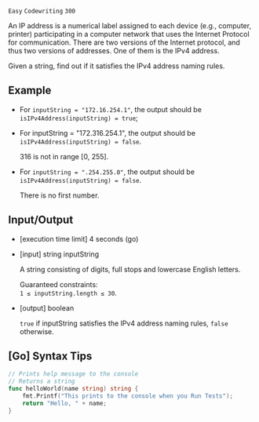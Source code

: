 `Easy`	`Codewriting` 	`300`

An IP address is a numerical label assigned to each device (e.g., computer, printer) participating in a computer network that uses the Internet Protocol for communication. There are two versions of the Internet protocol, and thus two versions of addresses. One of them is the IPv4 address.

Given a string, find out if it satisfies the IPv4 address naming rules.

## Example

- For `inputString = "172.16.254.1"`, the output should be
`isIPv4Address(inputString) = true`;

- For inputString = "172.316.254.1", the output should be
`isIPv4Address(inputString) = false`.

    316 is not in range [0, 255].

- For `inputString = ".254.255.0"`, the output should be
`isIPv4Address(inputString) = false`.

    There is no first number.

## Input/Output

- [execution time limit] 4 seconds (go)

- [input] string inputString

    A string consisting of digits, full stops and lowercase English letters.

    Guaranteed constraints: \
    `1 ≤ inputString.length ≤ 30`.

- [output] boolean

    `true` if inputString satisfies the IPv4 address naming rules, `false` otherwise.

## [Go] Syntax Tips

``` go
// Prints help message to the console
// Returns a string
func helloWorld(name string) string {
    fmt.Printf("This prints to the console when you Run Tests");
    return "Hello, " + name;
}
```

